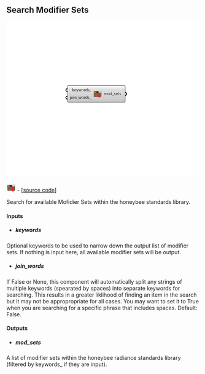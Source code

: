 ## Search Modifier Sets

![](../../images/components/Search_Modifier_Sets.png)

![](../../images/icons/Search_Modifier_Sets.png) - [[source code]](https://github.com/ladybug-tools/honeybee-grasshopper-radiance/blob/master/honeybee_grasshopper_radiance/src//HB%20Search%20Modifier%20Sets.py)


Search for available Mofidier Sets within the honeybee standards library. 



#### Inputs
* ##### keywords 
Optional keywords to be used to narrow down the output list of modifier sets. If nothing is input here, all available modifier sets will be output. 
* ##### join_words 
If False or None, this component will automatically split any strings of multiple keywords (spearated by spaces) into separate keywords for searching. This results in a greater liklihood of finding an item in the search but it may not be appropropriate for all cases. You may want to set it to True when you are searching for a specific phrase that includes spaces. Default: False. 

#### Outputs
* ##### mod_sets
A list of modifier sets within the honeybee radiance standards library (filtered by keywords_ if they are input). 